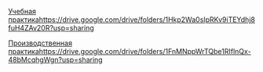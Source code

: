[Учебная практика](https://drive.google.com/drive/folders/1Hkp2Wa0sIpRKv9iTEYdhj8fuH4ZAv20R?usp=sharing)https://drive.google.com/drive/folders/1Hkp2Wa0sIpRKv9iTEYdhj8fuH4ZAv20R?usp=sharing

[Производственная практика](https://drive.google.com/drive/folders/1FnMNppWrTQbe1RIflnQx-48bMcqhgWgn?usp=sharing)https://drive.google.com/drive/folders/1FnMNppWrTQbe1RIflnQx-48bMcqhgWgn?usp=sharing

